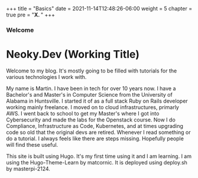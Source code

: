 +++
title = "Basics"
date = 2021-11-14T12:48:26-06:00
weight = 5
chapter = true
pre = "<b>X. </b>"
+++

### Welcome

# Neoky.Dev (Working Title)

Welcome to my blog. It's mostly going to be filled with tutorials for the various technologies I work with.

My name is Martin. I have been in tech for over 10 years now. I have a Bachelor's and Master's in Computer Science from the University of Alabama in Huntsville. I started it of as a full stack Ruby on Rails developer working mainly freelance. I moved on to cloud infrastructures, primarly AWS. I went back to school to get my Master's where I got into Cybersecurity and made the labs for the Openstack course. Now I do Compliance, Infrastructure as Code, Kubernetes, and at times upgrading code so old that the original devs are retired. Whenever I read something or do a tutorial. I always feels like there are steps missing. Hopefully people will find these useful. 

This site is built using Hugo. It's my first time using it and I am learning. I am using the Hugo-Theme-Learn by matcornic. It is deployed using deploy.sh by masterpi-2124.